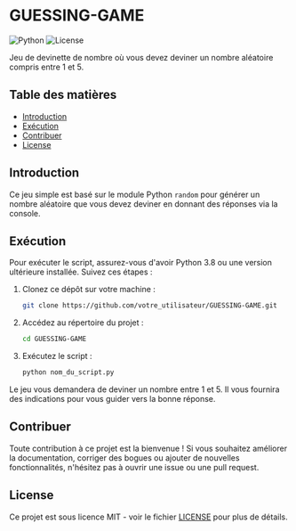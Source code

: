 # GUESSING-GAME

![Python](https://img.shields.io/badge/Python-3.8%2B-blue)
![License](https://img.shields.io/badge/License-MIT-green)

Jeu de devinette de nombre où vous devez deviner un nombre aléatoire compris entre 1 et 5.

## Table des matières

- [Introduction](#introduction)
- [Exécution](#exécution)
- [Contribuer](#contribuer)
- [License](#license)

## Introduction

Ce jeu simple est basé sur le module Python `random` pour générer un nombre aléatoire que vous devez deviner en donnant des réponses via la console.

## Exécution

Pour exécuter le script, assurez-vous d'avoir Python 3.8 ou une version ultérieure installée. Suivez ces étapes :

1. Clonez ce dépôt sur votre machine :

    ```bash
    git clone https://github.com/votre_utilisateur/GUESSING-GAME.git
    ```

2. Accédez au répertoire du projet :

    ```bash
    cd GUESSING-GAME
    ```

3. Exécutez le script :

    ```bash
    python nom_du_script.py
    ```

Le jeu vous demandera de deviner un nombre entre 1 et 5. Il vous fournira des indications pour vous guider vers la bonne réponse.

## Contribuer

Toute contribution à ce projet est la bienvenue ! Si vous souhaitez améliorer la documentation, corriger des bogues ou ajouter de nouvelles fonctionnalités, n'hésitez pas à ouvrir une issue ou une pull request.

## License

Ce projet est sous licence MIT - voir le fichier [LICENSE](LICENSE) pour plus de détails.
